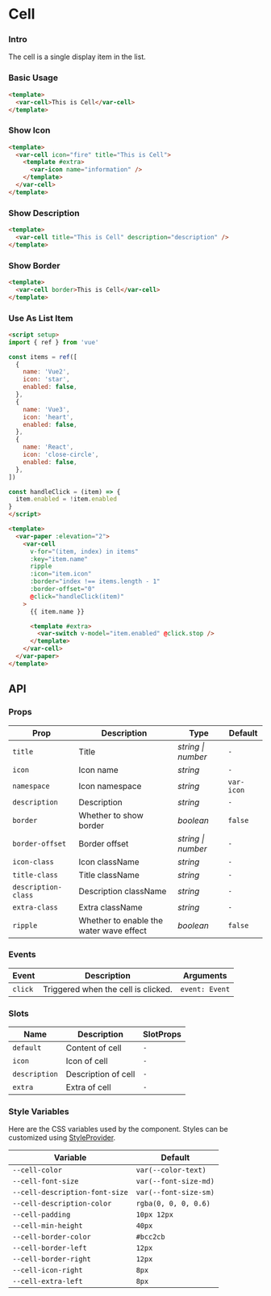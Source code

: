 # Cell

### Intro

The cell is a single display item in the list.

### Basic Usage

```html
<template>
  <var-cell>This is Cell</var-cell>
</template>
```

### Show Icon

```html
<template>
  <var-cell icon="fire" title="This is Cell">
    <template #extra>
      <var-icon name="information" />
    </template>
  </var-cell>
</template>
```

### Show Description

```html
<template>
  <var-cell title="This is Cell" description="description" />
</template>
```

### Show Border

```html
<template>
  <var-cell border>This is Cell</var-cell>
</template>
```

### Use As List Item

```html
<script setup>
import { ref } from 'vue'

const items = ref([
  {
    name: 'Vue2',
    icon: 'star',
    enabled: false,
  },
  {
    name: 'Vue3',
    icon: 'heart',
    enabled: false,
  },
  {
    name: 'React',
    icon: 'close-circle',
    enabled: false,
  },
])

const handleClick = (item) => {
  item.enabled = !item.enabled
}
</script>

<template>
  <var-paper :elevation="2">
    <var-cell
      v-for="(item, index) in items"
      :key="item.name"
      ripple
      :icon="item.icon"
      :border="index !== items.length - 1"
      :border-offset="0"
      @click="handleClick(item)"
    >
      {{ item.name }}

      <template #extra>
        <var-switch v-model="item.enabled" @click.stop />
      </template>
    </var-cell>
  </var-paper>
</template>
```

## API

### Props

| Prop | Description | Type | Default |
| ----- | -------------- | -------- | ---------- |
| `title` | Title | _string \| number_ | `-` |
| `icon` | Icon name | _string_ | `-` |
| `namespace` |  Icon namespace | _string_ | `var-icon` |
| `description` | Description | _string_ | `-` |
| `border` | Whether to show border | _boolean_ | `false` |
| `border-offset` | Border offset | _string \| number_ | `-` |
| `icon-class` | Icon className | _string_ | `-` |
| `title-class` | Title className | _string_ | `-` |
| `description-class` | Description className | _string_ | `-` |
| `extra-class` | Extra className | _string_ | `-` |
| `ripple` | Whether to enable the water wave effect | _boolean_ | `false` |

### Events

| Event        | Description                                                                                          | Arguments      |
| ------------ | ---------------------------------------------------------------------------------------------------- | -------------- |
| `click`      | Triggered when the cell is clicked.  | `event: Event` |

### Slots

| Name | Description | SlotProps |
| ----- | -------------- | -------- |
| `default` | Content of cell | `-` |
| `icon` | Icon of cell | `-` |
| `description` | Description of cell | `-` |
| `extra` | Extra of cell | `-` |

### Style Variables

Here are the CSS variables used by the component. Styles can be customized using [StyleProvider](#/en-US/style-provider).

| Variable        | Default |
|-----------------| --- |
| `--cell-color`  | `var(--color-text)` |
| `--cell-font-size` | `var(--font-size-md)` |
| `--cell-description-font-size` | `var(--font-size-sm)` |
| `--cell-description-color` | `rgba(0, 0, 0, 0.6)` |
| `--cell-padding` | `10px 12px` |
| `--cell-min-height` | `40px` |
| `--cell-border-color` | `#bcc2cb` |
| `--cell-border-left` | `12px` |
| `--cell-border-right` | `12px` |
| `--cell-icon-right` | `8px` |
| `--cell-extra-left` | `8px` |
